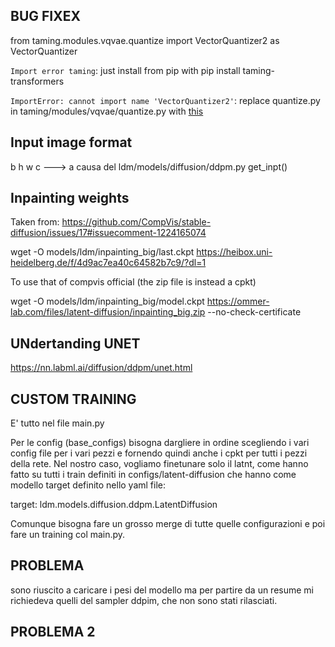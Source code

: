 ## BUG FIXEX
from taming.modules.vqvae.quantize import VectorQuantizer2 as VectorQuantizer

```Import error taming```: just install from pip with pip install taming-transformers

```ImportError: cannot import name 'VectorQuantizer2'```: replace quantize.py in taming/modules/vqvae/quantize.py with [this](https://github.com/CompVis/taming-transformers/blob/master/taming/modules/vqvae/quantize.py)

## Input image format

b h w c ---> a causa del ldm/models/diffusion/ddpm.py get_inpt()

## Inpainting weights
Taken from: https://github.com/CompVis/stable-diffusion/issues/17#issuecomment-1224165074


wget -O models/ldm/inpainting_big/last.ckpt https://heibox.uni-heidelberg.de/f/4d9ac7ea40c64582b7c9/?dl=1

To use that of compvis official (the zip file is instead a cpkt)

wget -O models/ldm/inpainting_big/model.ckpt https://ommer-lab.com/files/latent-diffusion/inpainting_big.zip --no-check-certificate

## UNdertanding UNET

https://nn.labml.ai/diffusion/ddpm/unet.html


## CUSTOM TRAINING
E' tutto nel file main.py

Per le config (base_configs) bisogna dargliere in ordine scegliendo i vari config file per i vari pezzi e fornendo quindi anche i cpkt per tutti i pezzi della rete.
Nel nostro caso, vogliamo finetunare solo il latnt, come hanno fatto su tutti i train definiti in configs/latent-diffusion che hanno come modello target definito nello yaml file:

target: ldm.models.diffusion.ddpm.LatentDiffusion


Comunque bisogna fare un grosso merge di tutte quelle configurazioni e poi fare un training col main.py.


## PROBLEMA
sono riuscito a caricare i pesi del modello ma per partire da un resume mi richiedeva quelli del sampler ddpim, 
che non sono stati rilasciati.


## PROBLEMA 2

